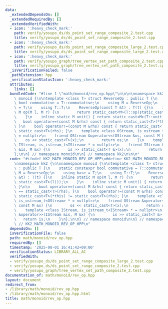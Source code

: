 ```yaml
---
data:
  _extendedDependsOn: []
  _extendedRequiredBy: []
  _extendedVerifiedWith:
  - icon: ':heavy_check_mark:'
    path: verify/yosupo_ds/ds_point_set_range_composite_2.test.cpp
    title: verify/yosupo_ds/ds_point_set_range_composite_2.test.cpp
  - icon: ':heavy_check_mark:'
    path: verify/yosupo_ds/ds_point_set_range_composite_large_2.test.cpp
    title: verify/yosupo_ds/ds_point_set_range_composite_large_2.test.cpp
  - icon: ':heavy_check_mark:'
    path: verify/yosupo_graph/tree_vertex_set_path_composite_2.test.cpp
    title: verify/yosupo_graph/tree_vertex_set_path_composite_2.test.cpp
  _isVerificationFailed: false
  _pathExtension: hpp
  _verificationStatusIcon: ':heavy_check_mark:'
  attributes:
    links: []
  bundledCode: "#line 1 \"math/monoid/rev_op.hpp\"\n\n\n\nnamespace kk2 {\n\nnamespace\
    \ monoid {\n\ntemplate <class T> struct ReverseOp : public T {\n    static constexpr\
    \ bool commutative = T::commutative;\n    using M = ReverseOp;\n    using base\
    \ = T;\n    using T::T;\n    ReverseOp(const T &t) : T(t) {}\n    inline static\
    \ M op(M l, M r) {\n        return static_cast<M>(T::op(static_cast<T>(r), static_cast<T>(l)));\n\
    \    }\n    inline static M unit() { return static_cast<M>(T::unit()); }\n\n \
    \   bool operator==(const M &rhs) const { return static_cast<T>(*this) == static_cast<T>(rhs);\
    \ }\n    bool operator!=(const M &rhs) const { return static_cast<T>(*this) !=\
    \ static_cast<T>(rhs); }\n    template <class OStream, is_ostream_t<OStream> *\
    \ = nullptr>\n    friend OStream &operator<<(OStream &os, const M &x) {\n    \
    \    os << static_cast<T>(x);\n        return os;\n    }\n    template <class\
    \ IStream, is_istream_t<IStream> * = nullptr>\n    friend IStream &operator>>(IStream\
    \ &is, M &x) {\n        is >> static_cast<T &>(x);\n        return is;\n    }\n\
    };\n\n} // namespace monoid\n\n} // namespace kk2\n\n\n"
  code: "#ifndef KK2_MATH_MONOID_REV_OP_HPP\n#define KK2_MATH_MONOID_REV_OP_HPP 1\n\
    \nnamespace kk2 {\n\nnamespace monoid {\n\ntemplate <class T> struct ReverseOp\
    \ : public T {\n    static constexpr bool commutative = T::commutative;\n    using\
    \ M = ReverseOp;\n    using base = T;\n    using T::T;\n    ReverseOp(const T\
    \ &t) : T(t) {}\n    inline static M op(M l, M r) {\n        return static_cast<M>(T::op(static_cast<T>(r),\
    \ static_cast<T>(l)));\n    }\n    inline static M unit() { return static_cast<M>(T::unit());\
    \ }\n\n    bool operator==(const M &rhs) const { return static_cast<T>(*this)\
    \ == static_cast<T>(rhs); }\n    bool operator!=(const M &rhs) const { return\
    \ static_cast<T>(*this) != static_cast<T>(rhs); }\n    template <class OStream,\
    \ is_ostream_t<OStream> * = nullptr>\n    friend OStream &operator<<(OStream &os,\
    \ const M &x) {\n        os << static_cast<T>(x);\n        return os;\n    }\n\
    \    template <class IStream, is_istream_t<IStream> * = nullptr>\n    friend IStream\
    \ &operator>>(IStream &is, M &x) {\n        is >> static_cast<T &>(x);\n     \
    \   return is;\n    }\n};\n\n} // namespace monoid\n\n} // namespace kk2\n\n#endif\
    \ // KK2_MATH_MONOID_REV_OP_HPP\n"
  dependsOn: []
  isVerificationFile: false
  path: math/monoid/rev_op.hpp
  requiredBy: []
  timestamp: '2025-08-01 16:41:42+09:00'
  verificationStatus: LIBRARY_ALL_AC
  verifiedWith:
  - verify/yosupo_ds/ds_point_set_range_composite_large_2.test.cpp
  - verify/yosupo_ds/ds_point_set_range_composite_2.test.cpp
  - verify/yosupo_graph/tree_vertex_set_path_composite_2.test.cpp
documentation_of: math/monoid/rev_op.hpp
layout: document
redirect_from:
- /library/math/monoid/rev_op.hpp
- /library/math/monoid/rev_op.hpp.html
title: math/monoid/rev_op.hpp
---
```

